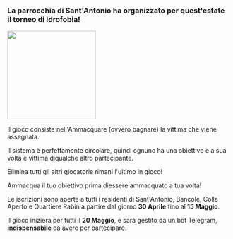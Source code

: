 ### La parrocchia di Sant'Antonio ha organizzato per quest'estate il torneo di Idrofobia!

<p align="center" style="display: flex; flex-direction: row">
  <img width="200" height="200" src="/assets/images/idrofobia.png">
</p>
  
Il gioco consiste nell'Ammacquare (ovvero bagnare) la vittima che viene assegnata. 

Il sistema è perfettamente circolare, quindi ognuno ha una obiettivo e a sua volta è vittima diqualche altro partecipante.


Elimina tutti gli altri giocatorie rimani l'ultimo in gioco!

Ammacqua il tuo obiettivo prima diessere ammacquato a tua volta!

Le iscrizioni sono aperte a tutti i residenti di Sant'Antonio, Bancole, Colle Aperto e Quartiere Rabin a partire dal giorno **30 Aprile** fino al **15 Maggio**.

Il gioco inizierà per tutti il **20 Maggio**, e sarà gestito da un bot Telegram, **indispensabile** da avere per partecipare.